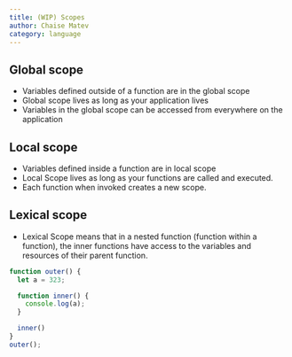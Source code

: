 ```yaml
---
title: (WIP) Scopes
author: Chaise Matev
category: language
---
```


## Global scope
  - Variables defined outside of a function are in the global scope
  - Global scope lives as long as your application lives
  - Variables in the global scope can be accessed from everywhere on the application

## Local scope
  - Variables defined inside a function are in local scope
  - Local Scope lives as long as your functions are called and executed.
  - Each function when invoked creates a new scope.

## Lexical scope
  - Lexical Scope means that in a nested function (function within a function), the inner functions have access to the variables and resources of their parent function.
  ```javascript
  function outer() {
    let a = 323; 

    function inner() {
      console.log(a); 
    }

    inner()
  }
  outer();
  ```